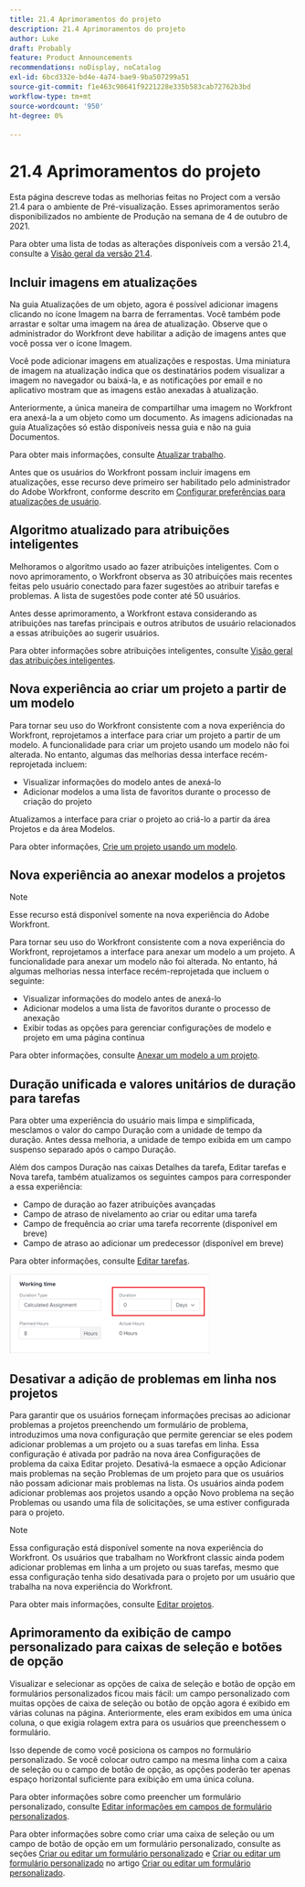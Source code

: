 ```yaml
---
title: 21.4 Aprimoramentos do projeto
description: 21.4 Aprimoramentos do projeto
author: Luke
draft: Probably
feature: Product Announcements
recommendations: noDisplay, noCatalog
exl-id: 6bcd332e-bd4e-4a74-bae9-9ba507299a51
source-git-commit: f1e463c90641f9221228e335b583cab72762b3bd
workflow-type: tm+mt
source-wordcount: '950'
ht-degree: 0%

---
```


# 21.4 Aprimoramentos do projeto

Esta página descreve todas as melhorias feitas no Project com a versão 21.4 para o ambiente de Pré-visualização. Esses aprimoramentos serão disponibilizados no ambiente de Produção na semana de 4 de outubro de 2021.

Para obter uma lista de todas as alterações disponíveis com a versão 21.4, consulte a [Visão geral da versão 21.4](../../../product-announcements/product-releases/21.4-release-activity/21-4-release-overview.md).

## Incluir imagens em atualizações

Na guia Atualizações de um objeto, agora é possível adicionar imagens clicando no ícone Imagem na barra de ferramentas. Você também pode arrastar e soltar uma imagem na área de atualização. Observe que o administrador do Workfront deve habilitar a adição de imagens antes que você possa ver o ícone Imagem.

Você pode adicionar imagens em atualizações e respostas. Uma miniatura de imagem na atualização indica que os destinatários podem visualizar a imagem no navegador ou baixá-la, e as notificações por email e no aplicativo mostram que as imagens estão anexadas à atualização.

Anteriormente, a única maneira de compartilhar uma imagem no Workfront era anexá-la a um objeto como um documento. As imagens adicionadas na guia Atualizações só estão disponíveis nessa guia e não na guia Documentos.

Para obter mais informações, consulte [Atualizar trabalho](../../../workfront-basics/updating-work-items-and-viewing-updates/update-work.md).

Antes que os usuários do Workfront possam incluir imagens em atualizações, esse recurso deve primeiro ser habilitado pelo administrador do Adobe Workfront, conforme descrito em [Configurar preferências para atualizações de usuário](../../../administration-and-setup/set-up-workfront/system-tracked-update-feeds/configure-preferences-user-updates.md).

## Algoritmo atualizado para atribuições inteligentes

Melhoramos o algoritmo usado ao fazer atribuições inteligentes. Com o novo aprimoramento, o Workfront observa as 30 atribuições mais recentes feitas pelo usuário conectado para fazer sugestões ao atribuir tarefas e problemas. A lista de sugestões pode conter até 50 usuários.

Antes desse aprimoramento, a Workfront estava considerando as atribuições nas tarefas principais e outros atributos de usuário relacionados a essas atribuições ao sugerir usuários.

Para obter informações sobre atribuições inteligentes, consulte [Visão geral das atribuições inteligentes](../../../manage-work/tasks/assign-tasks/smart-assignments.md).

## Nova experiência ao criar um projeto a partir de um modelo

Para tornar seu uso do Workfront consistente com a nova experiência do Workfront, reprojetamos a interface para criar um projeto a partir de um modelo. A funcionalidade para criar um projeto usando um modelo não foi alterada. No entanto, algumas das melhorias dessa interface recém-reprojetada incluem:

* Visualizar informações do modelo antes de anexá-lo
* Adicionar modelos a uma lista de favoritos durante o processo de criação do projeto

Atualizamos a interface para criar o projeto ao criá-lo a partir da área Projetos e da área Modelos.

Para obter informações, [Crie um projeto usando um modelo](../../../manage-work/projects/create-projects/create-project-from-template.md).

## Nova experiência ao anexar modelos a projetos

>[!NOTE]
>
>Esse recurso está disponível somente na nova experiência do Adobe Workfront.

Para tornar seu uso do Workfront consistente com a nova experiência do Workfront, reprojetamos a interface para anexar um modelo a um projeto. A funcionalidade para anexar um modelo não foi alterada. No entanto, há algumas melhorias nessa interface recém-reprojetada que incluem o seguinte:

* Visualizar informações do modelo antes de anexá-lo
* Adicionar modelos a uma lista de favoritos durante o processo de anexação
* Exibir todas as opções para gerenciar configurações de modelo e projeto em uma página contínua

Para obter informações, consulte [Anexar um modelo a um projeto](../../../manage-work/projects/create-and-manage-templates/attach-template-to-project.md).

## Duração unificada e valores unitários de duração para tarefas

Para obter uma experiência do usuário mais limpa e simplificada, mesclamos o valor do campo Duração com a unidade de tempo da duração. Antes dessa melhoria, a unidade de tempo exibida em um campo suspenso separado após o campo Duração.

Além dos campos Duração nas caixas Detalhes da tarefa, Editar tarefas e Nova tarefa, também atualizamos os seguintes campos para corresponder a essa experiência:

* Campo de duração ao fazer atribuições avançadas
* Campo de atraso de nivelamento ao criar ou editar uma tarefa
* Campo de frequência ao criar uma tarefa recorrente (disponível em breve)
* Campo de atraso ao adicionar um predecessor (disponível em breve)

Para obter informações, consulte [Editar tarefas](../../../manage-work/tasks/manage-tasks/edit-tasks.md).

![](assets/duration-combined-field-350x139.png)

## Desativar a adição de problemas em linha nos projetos

Para garantir que os usuários forneçam informações precisas ao adicionar problemas a projetos preenchendo um formulário de problema, introduzimos uma nova configuração que permite gerenciar se eles podem adicionar problemas a um projeto ou a suas tarefas em linha. Essa configuração é ativada por padrão na nova área Configurações de problema da caixa Editar projeto. Desativá-la esmaece a opção Adicionar mais problemas na seção Problemas de um projeto para que os usuários não possam adicionar mais problemas na lista. Os usuários ainda podem adicionar problemas aos projetos usando a opção Novo problema na seção Problemas ou usando uma fila de solicitações, se uma estiver configurada para o projeto.

>[!NOTE]
>
>Essa configuração está disponível somente na nova experiência do Workfront. Os usuários que trabalham no Workfront classic ainda podem adicionar problemas em linha a um projeto ou suas tarefas, mesmo que essa configuração tenha sido desativada para o projeto por um usuário que trabalha na nova experiência do Workfront.

Para obter mais informações, consulte [Editar projetos](../../../manage-work/projects/manage-projects/edit-projects.md).

## Aprimoramento da exibição de campo personalizado para caixas de seleção e botões de opção

Visualizar e selecionar as opções de caixa de seleção e botão de opção em formulários personalizados ficou mais fácil: um campo personalizado com muitas opções de caixa de seleção ou botão de opção agora é exibido em várias colunas na página. Anteriormente, eles eram exibidos em uma única coluna, o que exigia rolagem extra para os usuários que preenchessem o formulário.

Isso depende de como você posiciona os campos no formulário personalizado. Se você colocar outro campo na mesma linha com a caixa de seleção ou o campo de botão de opção, as opções poderão ter apenas espaço horizontal suficiente para exibição em uma única coluna.

Para obter informações sobre como preencher um formulário personalizado, consulte [Editar informações em campos de formulário personalizados](../../../workfront-basics/work-with-custom-forms/edit-custom-forms.md).

Para obter informações sobre como criar uma caixa de seleção ou um campo de botão de opção em um formulário personalizado, consulte as seções [Criar ou editar um formulário personalizado](../../../administration-and-setup/customize-workfront/create-manage-custom-forms/create-or-edit-a-custom-form.md#create) e [Criar ou editar um formulário personalizado](../../../administration-and-setup/customize-workfront/create-manage-custom-forms/create-or-edit-a-custom-form.md#configur) no artigo [Criar ou editar um formulário personalizado](../../../administration-and-setup/customize-workfront/create-manage-custom-forms/create-or-edit-a-custom-form.md).


